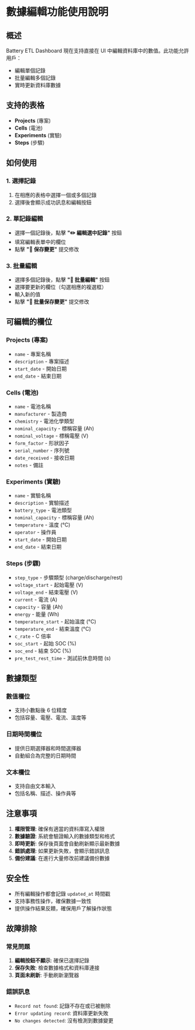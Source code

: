 # 數據編輯功能使用說明

## 概述
Battery ETL Dashboard 現在支持直接在 UI 中編輯資料庫中的數值。此功能允許用戶：
- 編輯單個記錄
- 批量編輯多個記錄
- 實時更新資料庫數據

## 支持的表格
- **Projects** (專案)
- **Cells** (電池)
- **Experiments** (實驗)
- **Steps** (步驟)

## 如何使用

### 1. 選擇記錄
1. 在相應的表格中選擇一個或多個記錄
2. 選擇後會顯示成功訊息和編輯按鈕

### 2. 單記錄編輯
- 選擇一個記錄後，點擊 **"✏️ 編輯選中記錄"** 按鈕
- 填寫編輯表單中的欄位
- 點擊 **"💾 保存變更"** 提交修改

### 3. 批量編輯
- 選擇多個記錄後，點擊 **"📝 批量編輯"** 按鈕
- 選擇要更新的欄位（勾選相應的複選框）
- 輸入新的值
- 點擊 **"💾 批量保存變更"** 提交修改

## 可編輯的欄位

### Projects (專案)
- `name` - 專案名稱
- `description` - 專案描述
- `start_date` - 開始日期
- `end_date` - 結束日期

### Cells (電池)
- `name` - 電池名稱
- `manufacturer` - 製造商
- `chemistry` - 電池化學類型
- `nominal_capacity` - 標稱容量 (Ah)
- `nominal_voltage` - 標稱電壓 (V)
- `form_factor` - 形狀因子
- `serial_number` - 序列號
- `date_received` - 接收日期
- `notes` - 備註

### Experiments (實驗)
- `name` - 實驗名稱
- `description` - 實驗描述
- `battery_type` - 電池類型
- `nominal_capacity` - 標稱容量 (Ah)
- `temperature` - 溫度 (°C)
- `operator` - 操作員
- `start_date` - 開始日期
- `end_date` - 結束日期

### Steps (步驟)
- `step_type` - 步驟類型 (charge/discharge/rest)
- `voltage_start` - 起始電壓 (V)
- `voltage_end` - 結束電壓 (V)
- `current` - 電流 (A)
- `capacity` - 容量 (Ah)
- `energy` - 能量 (Wh)
- `temperature_start` - 起始溫度 (°C)
- `temperature_end` - 結束溫度 (°C)
- `c_rate` - C 倍率
- `soc_start` - 起始 SOC (%)
- `soc_end` - 結束 SOC (%)
- `pre_test_rest_time` - 測試前休息時間 (s)

## 數據類型

### 數值欄位
- 支持小數點後 6 位精度
- 包括容量、電壓、電流、溫度等

### 日期時間欄位
- 提供日期選擇器和時間選擇器
- 自動組合為完整的日期時間

### 文本欄位
- 支持自由文本輸入
- 包括名稱、描述、操作員等

## 注意事項

1. **權限管理**: 確保有適當的資料庫寫入權限
2. **數據驗證**: 系統會驗證輸入的數據類型和格式
3. **即時更新**: 保存後頁面會自動刷新顯示最新數據
4. **錯誤處理**: 如果更新失敗，會顯示錯誤訊息
5. **備份建議**: 在進行大量修改前建議備份數據

## 安全性

- 所有編輯操作都會記錄 `updated_at` 時間戳
- 支持事務性操作，確保數據一致性
- 提供操作結果反饋，確保用戶了解操作狀態

## 故障排除

### 常見問題
1. **編輯按鈕不顯示**: 確保已選擇記錄
2. **保存失敗**: 檢查數據格式和資料庫連接
3. **頁面未刷新**: 手動刷新瀏覽器

### 錯誤訊息
- `Record not found`: 記錄不存在或已被刪除
- `Error updating record`: 資料庫更新失敗
- `No changes detected`: 沒有檢測到數據變更
